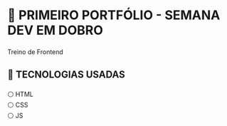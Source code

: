 <h1 align="left">🌸 PRIMEIRO PORTFÓLIO - SEMANA DEV EM DOBRO </h1>

###

<p align="left">Treino de Frontend</p>

###

<h2 align="left">🌸 TECNOLOGIAS USADAS</h2>

###

<p align="left">⚪ HTML<br>⚪ CSS<br>⚪ JS</p>

###
